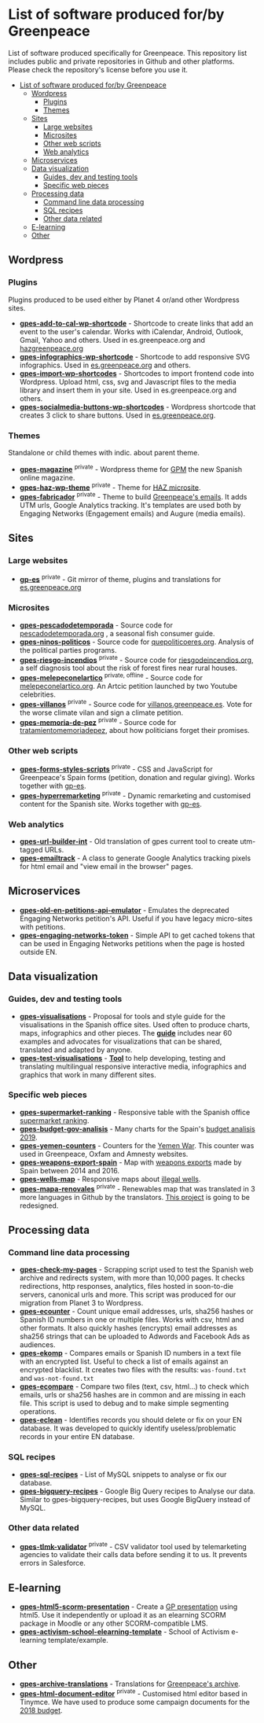 # List of software produced for/by Greenpeace

List of software produced specifically for Greenpeace. This repository list includes public and private repositories in Github and other platforms. Please check the repository's license before you use it.

- [List of software produced for/by Greenpeace](#list-of-software-produced-forby-greenpeace)
  - [Wordpress](#wordpress)
    - [Plugins](#plugins)
    - [Themes](#themes)
  - [Sites](#sites)
    - [Large websites](#large-websites)
    - [Microsites](#microsites)
    - [Other web scripts](#other-web-scripts)
    - [Web analytics](#web-analytics)
  - [Microservices](#microservices)
  - [Data visualization](#data-visualization)
    - [Guides, dev and testing tools](#guides-dev-and-testing-tools)
    - [Specific web pieces](#specific-web-pieces)
  - [Processing data](#processing-data)
    - [Command line data processing](#command-line-data-processing)
    - [SQL recipes](#sql-recipes)
    - [Other data related](#other-data-related)
  - [E-learning](#e-learning)
  - [Other](#other)

## Wordpress

### Plugins

Plugins produced to be used either by Planet 4 or/and other Wordpress sites.

- **[gpes-add-to-cal-wp-shortcode](https://github.com/greenpeace/gpes-add-to-cal-wp-shortcode)** - Shortcode to create links that add an event to the user's calendar. Works with iCalendar, Android, Outlook, Gmail, Yahoo and others. Used in es.greenpeace.org and [hazgreenpeace.org](https://hazgreenpeace.org/ourense/personaliza-una-bolsa-reutiliza-tu-bolsa/)
- **[gpes-infographics-wp-shortcode](https://github.com/greenpeace/gpes-infographics-wp-shortcode)** - Shortcode to add responsive SVG infographics. Used in [es.greenpeace.org](https://es.greenpeace.org/es/trabajamos-en/cambio-climatico/pagos-por-capacidad/) and others.
- **[gpes-import-wp-shortcodes](https://github.com/greenpeace/gpes-import-wp-shortcodes)** - Shortcodes to import frontend code into Wordpress. Upload html, css, svg and Javascript files to the media library and insert them in your site. Used in es.greenpeace.org and others.
- **[gpes-socialmedia-buttons-wp-shortcodes](https://github.com/greenpeace/gpes-socialmedia-buttons-wp-shortcodes)** - Wordpress shortcode that creates 3 click to share buttons. Used in [es.greenpeace.org](https://es.greenpeace.org/es/noticias/elecciones28a/).

### Themes

Standalone or child themes with indic. about parent theme.

- **[gpes-magazine](https://github.com/greenpeace/gpes-magazine)** <sup>private</sup> - Wordpress theme for [GPM](https://revista.greenpeace.es/gpm-29/) the new Spanish online magazine.
- **[gpes-haz-wp-theme](https://github.com/greenpeace/gpes-haz-wp-theme)** <sup>private</sup> - Theme for [HAZ microsite](https://hazgreenpeace.org/).
- **[gpes-fabricador](https://bitbucket.org/greenpeace/gpes-fabricador/src/master/)** <sup>private</sup> - Theme to build [Greenpeace's emails](https://correos-dev.greenpeace.es/?p=8693). It adds UTM urls, Google Analytics tracking. It's templates are used both by Engaging Networks (Engagement emails) and Augure (media emails).

## Sites

### Large websites

- **[gp-es](https://bitbucket.org/greenpeace/gp-es/)** <sup>private</sup> - Git mirror of theme, plugins and translations for [es.greenpeace.org](https://bitbucket.org/greenpeace/gp-es/)

### Microsites

- **[gpes-pescadodetemporada](https://bitbucket.org/greenpeace/pescadodetemporada/)** - Source code for [pescadodetemporada.org](https://pescadodetemporada.org/) , a seasonal fish consumer guide.
- **[gpes-ninos-politicos](https://bitbucket.org/greenpeace/ninos-politicos/)** - Source code for [quepoliticoeres.org](https://quepoliticoeres.org/). Analysis of the political parties programs.
- **[gpes-riesgo-incendios](https://bitbucket.org/doersdf/riesgo-incendios/)** <sup>private</sup> - Source code for [riesgodeincendios.org](https://riesgodeincendios.org/), a self diagnosis tool about the risk of forest fires near rural houses.
- **[gpes-melepeconelartico](https://bitbucket.org/greenpeace/melepeconelartico/)** <sup>private, offline</sup> - Source code for [melepeconelartico.org](https://melepeconelartico.org/). An Artcic petition launched by two Youtube celebrities.
- **[gpes-villanos](https://bitbucket.org/greenpeace/villanos/)** <sup>private</sup> - Source code for [villanos.greenpeace.es](https://villanos.greenpeace.es/). Vote for the worse climate vilan and sign a climate petition.
- **[gpes-memoria-de-pez](http://tratamientomemoriadepez.greenpeace.es/)** <sup>private</sup> - Source code for [tratamientomemoriadepez](http://tratamientomemoriadepez.greenpeace.es/), about how politicians forget their promises.

### Other web scripts

- **[gpes-forms-styles-scripts](https://bitbucket.org/greenpeace/gpes-forms-styles-scripts/)** <sup>private</sup> - CSS and JavaScript for Greenpeace's Spain forms (petition, donation and regular giving). Works together with [gp-es](https://bitbucket.org/greenpeace/gp-es/).
- **[gpes-hyperremarketing](https://bitbucket.org/greenpeace/hyperremarketing2)** <sup>private</sup> - Dynamic remarketing and customised content for the Spanish site. Works together with [gp-es](https://bitbucket.org/greenpeace/gp-es/).

### Web analytics

- **[gpes-url-builder-int](https://bitbucket.org/greenpeace/url-builder-int)** - Old translation of gpes current tool to create utm-tagged URLs.
- **[gpes-emailtrack](https://bitbucket.org/greenpeace/emailtrack)** - A class to generate Google Analytics tracking pixels for html email and "view email in the browser" pages.

## Microservices

- **[gpes-old-en-petitions-api-emulator](https://github.com/greenpeace/gpes-old-en-petitions-api-emulator)** - Emulates the deprecated Engaging Networks petition's API. Useful if you have legacy micro-sites with petitions.
- **[gpes-engaging-networks-token](https://github.com/greenpeace/gpes-engaging-networks-token)** - Simple API to get cached tokens that can be used in Engaging Networks petitions when the page is hosted outside EN.

## Data visualization

### Guides, dev and testing tools

- **[gpes-visualisations](https://github.com/greenpeace/gpes-visualisations)** - Proposal for tools and style guide for the visualisations in the Spanish office sites. Used often to produce charts, maps, infographics and other pieces. The **[guide](https://greenpeace.github.io/gpes-visualisations/)** includes near 60 examples and advocates for visualizations that can be shared, translated and adapted by anyone.
- **[gpes-test-visualisations](https://github.com/greenpeace/gpes-test-visualisations)** - **[Tool](https://greenpeace.github.io/gpes-test-visualisations/)** to help developing, testing and translating multilingual responsive interactive media, infographics and graphics that work in many different sites.

### Specific web pieces

- **[gpes-supermarket-ranking](https://github.com/greenpeace/gpes-supermarket-ranking)** - Responsive table with the Spanish office [supermarket ranking](https://es.greenpeace.org/es/trabajamos-en/consumismo/plasticos/ranking-de-supermercados-contra-el-plastico/).
- **[gpes-budget-gov-analisis](https://github.com/greenpeace/gpes-budget-gov-analisis)** - Many charts for the Spain's [budget analisis 2019](https://es.greenpeace.org/es/trabajamos-en/democracia-y-contrapoder/analisis-medioambiental-de-los-presupuestos-generales-2019/).
- **[gpes-yemen-counters](https://github.com/greenpeace/gpes-yemen-counters)** - Counters for the [Yemen War](https://es.greenpeace.org/es/noticias/cuatro-anos-de-verguenza-y-de-horror-en-yemen/). This counter was used in Greenpeace, Oxfam and Amnesty websites.
- **[gpes-weapons-export-spain](https://github.com/greenpeace/gpes-weapons-export-spain)** - Map with [weapons exports](https://es.greenpeace.org/es/trabajamos-en/desarme/armas-marca-espana/) made by Spain between 2014 and 2016.
- **[gpes-wells-map](https://github.com/greenpeace/gpes-wells-map)** - Responsive maps about [illegal wells](https://es.greenpeace.org/es/trabajamos-en/agricultura/pozos-ilegales/).
- **[gpes-mapa-renovales](https://github.com/greenpeace/gpes-mapa-renovales)** <sup>private</sup> - Renewables map that was translated in 3 more languages in Github by the translators. [This project](https://es.greenpeace.org/es/trabajamos-en/cambio-climatico/energias-renovables/alternativas-energeticas/) is going to be redesigned.

## Processing data

### Command line data processing

- **[gpes-check-my-pages](https://github.com/greenpeace/gpes-check-my-pages)** - Scrapping script used to test the Spanish web archive and redirects system, with more than 10,000 pages. It checks redirections, http responses, analytics, files hosted in soon-to-die servers, canonical urls and more. This script was produced for our migration from Planet 3 to Wordpress.
- **[gpes-ecounter](https://github.com/greenpeace/gpes-ecounter)** - Count unique email addresses, urls, sha256 hashes or Spanish ID numbers in one or multiple files. Works with csv, html and other formats. It also quickly hashes (encrypts) email addresses as sha256 strings that can be uploaded to Adwords and Facebook Ads as audiences.
- **[gpes-ekomp](https://github.com/greenpeace/gpes-ekomp)** - Compares emails or Spanish ID numbers in a text file with an encrypted list. Useful to check a list of emails against an encrypted blacklist. It creates two files with the results: `was-found.txt` and `was-not-found.txt`
- **[gpes-ecompare](https://github.com/greenpeace/gpes-ecompare)** - Compare two files (text, csv, html...) to check which emails, urls or sha256 hashes are in common and are missing in each file. This script is used to debug and to make simple segmenting operations.
- **[gpes-eclean](https://github.com/greenpeace/gpes-eclean)** - Identifies records you should delete or fix on your EN database. It was developed to quickly identify useless/problematic records in your entire EN database.

### SQL recipes

- **[gpes-sql-recipes](https://github.com/greenpeace/gpes-sql-recipes)** - List of MySQL snippets to analyse or fix our database.
- **[gpes-bigquery-recipes](https://github.com/greenpeace/gpes-bigquery-recipes)** - Google Big Query recipes to Analyse our data. Similar to gpes-bigquery-recipes, but uses Google BigQuery instead of MySQL.

### Other data related

- **[gpes-tlmk-validator](https://bitbucket.org/greenpeace/tlmk-validator/)** <sup>private</sup> - CSV validator tool used by telemarketing agencies to validate their calls data before sending it to us. It prevents errors in Salesforce.

## E-learning

- **[gpes-html5-scorm-presentation](https://github.com/greenpeace/gpes-html5-scorm-presentation)** - Create a [GP presentation](ttps://greenpeace.github.io/gpes-html5-scorm-presentation/) using html5. Use it independently or upload it as an elearning SCORM package in Moodle or any other SCORM-compatible LMS.
- **[gpes-activism-school-elearning-template](https://github.com/greenpeace/gpes-activism-school-elearning-template)** - School of Activism e-learning template/example.

## Other

- **[gpes-archive-translations](https://github.com/greenpeace/gpes-archive-translations)** - Translations for [Greenpeace's archive](https://archivo-historico.greenpeace.es/).
- **[gpes-html-document-editor](https://github.com/greenpeace/gpes-html-document-editor)** <sup>private</sup> - Customised html editor based in Tinymce. We have used to produce some campaign documents for the [2018 budget](https://es.greenpeace.org/es/trabajamos-en/democracia-y-contrapoder/presupuestos-generales-2018/).
